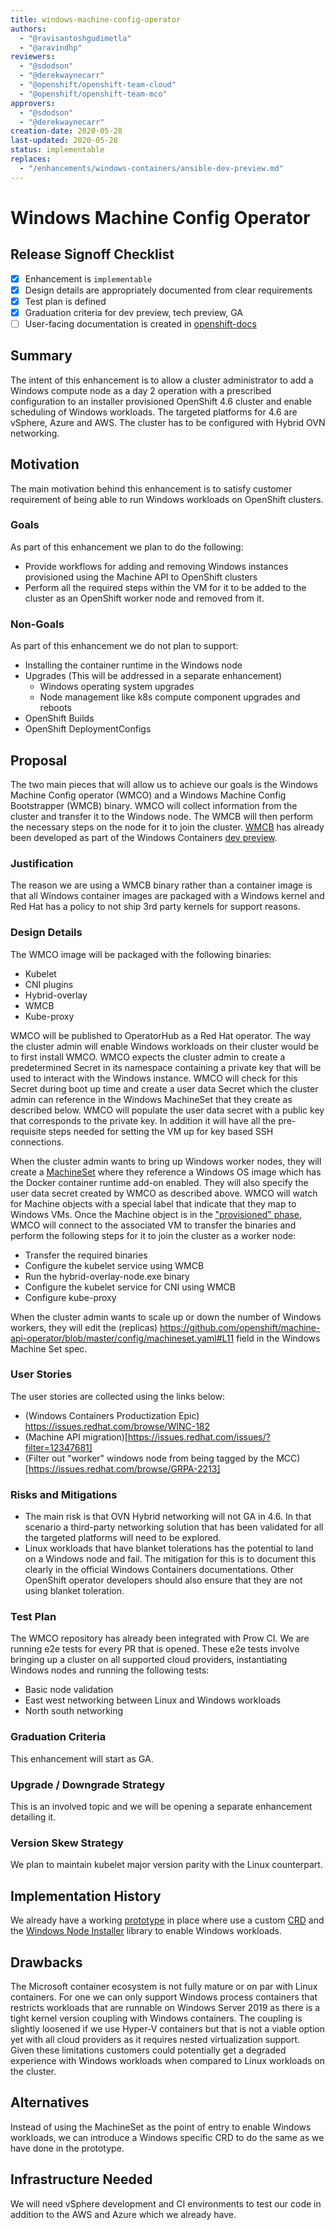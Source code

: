 ```yaml
---
title: windows-machine-config-operator
authors:
  - "@ravisantoshgudimetla"
  - "@aravindhp"
reviewers:
  - "@sdodson"
  - "@derekwaynecarr"
  - "@openshift/openshift-team-cloud"
  - "@openshift/openshift-team-mco"
approvers:
  - "@sdodson"
  - "@derekwaynecarr"
creation-date: 2020-05-28
last-updated: 2020-05-28
status: implementable
replaces:
  - "/enhancements/windows-containers/ansible-dev-preview.md"
---
```


# Windows Machine Config Operator

## Release Signoff Checklist

- [x] Enhancement is `implementable`
- [x] Design details are appropriately documented from clear requirements
- [x] Test plan is defined
- [x] Graduation criteria for dev preview, tech preview, GA
- [ ] User-facing documentation is created in [openshift-docs](https://github.com/openshift/openshift-docs/)

## Summary

The intent of this enhancement is to allow a cluster administrator to add a
Windows compute node as a day 2 operation with a prescribed configuration to an
installer provisioned OpenShift 4.6 cluster and enable scheduling of Windows
workloads. The targeted platforms for 4.6 are vSphere, Azure and AWS. The
cluster has to be configured with Hybrid OVN networking.

## Motivation

The main motivation behind this enhancement is to satisfy customer
requirement of being able to run Windows workloads on OpenShift clusters.

### Goals

As part of this enhancement we plan to do the following:
* Provide workflows for adding and removing Windows instances provisioned using
  the Machine API to OpenShift clusters
* Perform all the required steps within the VM for it to be added to the cluster
  as an OpenShift worker node and removed from it.

### Non-Goals

As part of this enhancement we do not plan to support:
* Installing the container runtime in the Windows node
* Upgrades (This will be addressed in a separate enhancement)
  * Windows operating system upgrades
  * Node management like k8s compute component upgrades and reboots
* OpenShift Builds
* OpenShift DeploymentConfigs

## Proposal

The two main pieces that will allow us to achieve our goals is the Windows
Machine Config operator (WMCO) and a Windows Machine Config Bootstrapper (WMCB)
binary. WMCO will collect information from the cluster and transfer it to the
Windows node. The WMCB will then perform the necessary steps on the node for it
to join the cluster. [WMCB](https://github.com/openshift/windows-machine-config-bootstrapper)
has already been developed as part of the Windows Containers
[dev preview](https://github.com/openshift/windows-machine-config-bootstrapper/blob/master/tools/ansible/docs/ocp-4-4-with-windows-server.md).

### Justification

The reason we are using a WMCB binary rather than a container image is
that all Windows container images are packaged with a Windows kernel and Red Hat
has a policy to not ship 3rd party kernels for support reasons.

### Design Details

The WMCO image will be packaged with the following binaries:
* Kubelet
* CNI plugins
* Hybrid-overlay
* WMCB
* Kube-proxy

WMCO will be published to OperatorHub as a Red Hat operator. The way the cluster
admin will enable Windows workloads on their cluster would be to first install
WMCO. WMCO expects the cluster admin to create a predetermined Secret in its
namespace containing a private key that will be used to interact with the
Windows instance. WMCO will check for this Secret during boot up time and create
a user data Secret which the cluster admin can reference in the Windows
MachineSet that they create as described below. WMCO will populate the user data
secret with a public key that corresponds to the private key. In addition it
will have all the pre-requisite steps needed for setting the VM up for key based
SSH connections.

When the cluster admin wants to bring up Windows worker nodes, they will create
a [MachineSet](https://github.com/openshift/machine-api-operator/blob/master/config/machineset.yaml)
where they reference a Windows OS image which has the Docker container runtime
add-on enabled. They will also specify the user data secret created by WMCO as
described above. WMCO will watch for Machine objects with a special label that
indicate that they map to Windows VMs. Once the Machine object is in the
["provisioned" phase](https://github.com/openshift/enhancements/blob/master/enhancements/machine-api/machine-instance-lifecycle.md),
WMCO will connect to the associated VM to transfer the binaries and perform the
following steps for it to join the cluster as a worker node:
* Transfer the required binaries
* Configure the kubelet service using WMCB
* Run the hybrid-overlay-node.exe binary
* Configure the kubelet service for CNI using WMCB
* Configure kube-proxy

When the cluster admin wants to scale up or down the number of Windows workers,
they will edit the (replicas) https://github.com/openshift/machine-api-operator/blob/master/config/machineset.yaml#L11
field in the Windows Machine Set spec.

### User Stories

The user stories are collected using the links below:
* (Windows Containers Productization Epic) https://issues.redhat.com/browse/WINC-182
* (Machine API migration)[https://issues.redhat.com/issues/?filter=12347681]
* (Filter out "worker" windows node from being tagged by the MCC)[https://issues.redhat.com/browse/GRPA-2213]

### Risks and Mitigations

* The main risk is that OVN Hybrid networking will not GA in 4.6. In that
  scenario a third-party networking solution that has been validated for all the
  targeted platforms will need to be explored.
* Linux workloads that have blanket tolerations has the potential to land on a
  Windows node and fail. The mitigation for this is to document this clearly in
  the official Windows Containers documentations. Other OpenShift operator
  developers should also ensure that they are not using blanket toleration.

### Test Plan

The WMCO repository has already been integrated with Prow CI. We are running
e2e tests for every PR that is opened. These e2e tests involve bringing up a
cluster on all supported cloud providers, instantiating Windows nodes and
running the following tests:
* Basic node validation
* East west networking between Linux and Windows workloads
* North south networking

### Graduation Criteria

This enhancement will start as GA.

### Upgrade / Downgrade Strategy

This is an involved topic and we will be opening a separate enhancement
detailing it.

### Version Skew Strategy

We plan to maintain kubelet major version parity with the Linux counterpart.


## Implementation History

We already have a working [prototype](https://github.com/openshift/windows-machine-config-operator)
in place where use a custom [CRD](https://github.com/openshift/windows-machine-config-operator/blob/master/deploy/crds/wmc.openshift.io_windowsmachineconfigs_crd.yaml)
and the [Windows Node Installer](https://github.com/openshift/windows-machine-config-bootstrapper/tree/master/tools/windows-node-installer)
library to enable Windows workloads.

## Drawbacks

The Microsoft container ecosystem is not fully mature or on par with Linux
containers. For one we can only support Windows process containers that
restricts workloads that are runnable on Windows Server 2019 as there is a tight
kernel version coupling with Windows containers. The coupling is slightly
loosened if we use Hyper-V containers but that is not a viable option yet with
all cloud providers as it requires nested virtualization support. Given these
limitations customers could potentially get a degraded experience with Windows
workloads when compared to Linux workloads on the cluster.

## Alternatives

Instead of using the MachineSet as the point of entry to enable Windows
workloads, we can introduce a Windows specific CRD to do the same as we have
done in the prototype.

## Infrastructure Needed

We will need vSphere development and CI environments to test our code in
addition to the AWS and Azure which we already have.
